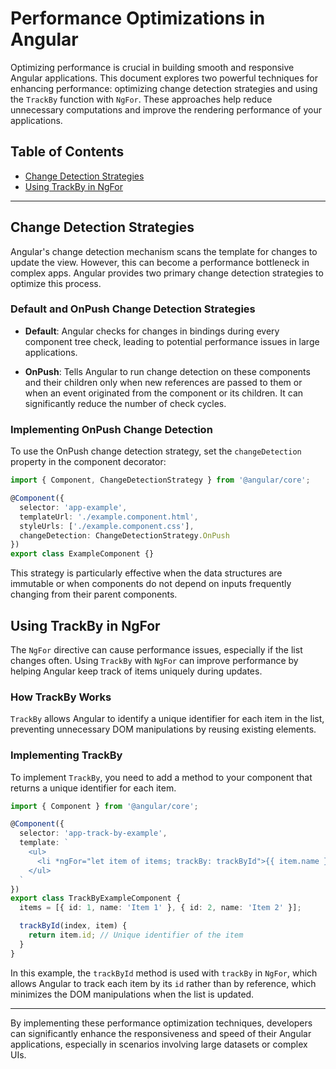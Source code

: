 # Performance Optimizations in Angular

Optimizing performance is crucial in building smooth and responsive Angular applications. This document explores two powerful techniques for enhancing performance: optimizing change detection strategies and using the `TrackBy` function with `NgFor`. These approaches help reduce unnecessary computations and improve the rendering performance of your applications.

## Table of Contents

- [Change Detection Strategies](#change-detection-strategies)
- [Using TrackBy in NgFor](#using-trackby-in-ngfor)

---

## Change Detection Strategies

Angular's change detection mechanism scans the template for changes to update the view. However, this can become a performance bottleneck in complex apps. Angular provides two primary change detection strategies to optimize this process.

### Default and OnPush Change Detection Strategies

- **Default**: Angular checks for changes in bindings during every component tree check, leading to potential performance issues in large applications.
  
- **OnPush**: Tells Angular to run change detection on these components and their children only when new references are passed to them or when an event originated from the component or its children. It can significantly reduce the number of check cycles.

### Implementing OnPush Change Detection

To use the OnPush change detection strategy, set the `changeDetection` property in the component decorator:

```typescript
import { Component, ChangeDetectionStrategy } from '@angular/core';

@Component({
  selector: 'app-example',
  templateUrl: './example.component.html',
  styleUrls: ['./example.component.css'],
  changeDetection: ChangeDetectionStrategy.OnPush
})
export class ExampleComponent {}
```

This strategy is particularly effective when the data structures are immutable or when components do not depend on inputs frequently changing from their parent components.

## Using TrackBy in NgFor

The `NgFor` directive can cause performance issues, especially if the list changes often. Using `TrackBy` with `NgFor` can improve performance by helping Angular keep track of items uniquely during updates.

### How TrackBy Works

`TrackBy` allows Angular to identify a unique identifier for each item in the list, preventing unnecessary DOM manipulations by reusing existing elements.

### Implementing TrackBy

To implement `TrackBy`, you need to add a method to your component that returns a unique identifier for each item.

```typescript
import { Component } from '@angular/core';

@Component({
  selector: 'app-track-by-example',
  template: `
    <ul>
      <li *ngFor="let item of items; trackBy: trackById">{{ item.name }}</li>
    </ul>
  `
})
export class TrackByExampleComponent {
  items = [{ id: 1, name: 'Item 1' }, { id: 2, name: 'Item 2' }];

  trackById(index, item) {
    return item.id; // Unique identifier of the item
  }
}
```

In this example, the `trackById` method is used with `trackBy` in `NgFor`, which allows Angular to track each item by its `id` rather than by reference, which minimizes the DOM manipulations when the list is updated.

---

By implementing these performance optimization techniques, developers can significantly enhance the responsiveness and speed of their Angular applications, especially in scenarios involving large datasets or complex UIs.
```